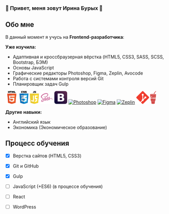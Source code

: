 ### :star2: Привет, меня зовут Ирина Бурых :star2:

## Обо мне
В данный момент я учусь на **Frontend-разработчика**:

**Уже изучила:**
- Адаптивная и кроссбраузерная вёрстка (HTML5, CSS3, SASS, SCSS, Bootstrap, БЭМ)
- Основы JavaScript
- Графические редакторы Photoshop, Figma, Zeplin, Avocode
- Работа с системами контроля версий Git
- Планировщик задач Gulp

[<img src="https://github.com/iburykh/iburykh/blob/main/icons/html.png" alt="HTML5" height="40">](https://html5book.ru/html-html5/)
[<img src="https://github.com/iburykh/iburykh/blob/main/icons/css_1.png" alt="CSS3" height="40">](https://html5book.ru/css-spravochnik.html)
[<img src="https://github.com/iburykh/iburykh/blob/main/icons/js.png" alt="JavaScript" height="40">](https://learn.javascript.ru/)
[<img src="https://github.com/iburykh/iburykh/blob/main/icons/sass.png" alt="SASS" height="40">](https://sass-lang.com/)
[<img src="https://github.com/iburykh/iburykh/blob/main/icons/bootstrap1.svg" alt="Bootstrap" height="40">](https://getbootstrap.com/)
[<img src="https://www.flaticon.com/svg/vstatic/svg/552/552220.svg?token=exp=1619279568~hmac=3afc943e18b8a0a029cb92133f5b9a65" alt="Photoshop" height="40">](https://www.adobe.com/ru/products/photoshop.html)
[<img src="https://www.vectorlogo.zone/logos/figma/figma-icon.svg" alt="Figma" height="40">](https://www.figma.com/)
[<img src="https://www.vectorlogo.zone/logos/zeplinio/zeplinio-icon.svg" alt="Zeplin" height="40">](https://zeplin.io/)
[<img src="https://github.com/iburykh/iburykh/blob/main/icons/git.png" alt="Git" height="40">](https://git-scm.com/)
[<img src="https://github.com/iburykh/iburykh/blob/main/icons/gulp.png" alt="Gulp" height="40">](https://gulpjs.com/)


**Другие навыки:**
- Английский язык
- Экономика (Экономическое образование)

## Процесс обучения
- [x] Верстка сайтов (HTML5, CSS3)
- [x] Git и GitHub
- [x] Gulp
- [ ] JavaScript (+ES6) (в процессе обучения)
- [ ] React
- [ ] WordPress



